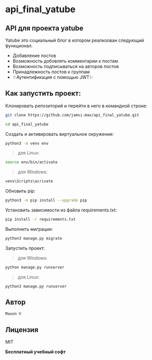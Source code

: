 # api_final_yatube
## API для проекта yatube

Yatube это социальный блог в котором реализован следующий функционал.

- Добавление постов
- Возможность добовлять комментарии к постам
- Возможность подписываться на авторов постов
- Принадлежность постов к группам
- ✨Аутентификация с помощью JWT✨

## Как запустить проект:

Клонировать репозиторий и перейти в него в командной строке:

```sh
git clone https://github.com/jamsi-max/api_final_yatube.git
```
```sh
cd api_final_yatube
```
Cоздать и активировать виртуальное окружение:
```sh
python3 -m venv env
```
> для Linux:
```sh
source env/bin/activate
```
> для Windows:
```sh
venv\Scripts\acrivate
```
Обновить pip:
```sh
python3 -m pip install --upgrade pip
```
Установить зависимости из файла requirements.txt:
```sh
pip install -r requirements.txt
```
Выполнить миграции:
```sh
python3 manage.py migrate
```
Запустить проект:
> для Windows:
```sh
python manage.py runserver
```
> для Linux:
```sh
python3 manage.py runserver
```
## Автор

```sh
Maxon ©
```

## Лицензия

MIT

**Бесплатный учебный софт**

